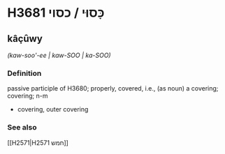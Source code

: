 # H3681 כָּסוּי / כסוי

## kâçûwy

_(kaw-soo'-ee | kaw-SOO | ka-SOO)_

### Definition

passive participle of H3680; properly, covered, i.e., (as noun) a covering; covering; n-m

- covering, outer covering

### See also

[[H2571|H2571 חמש]]

